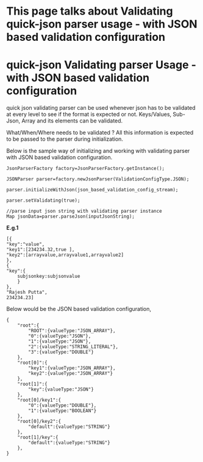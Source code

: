 # This page talks about Validating quick-json parser usage - with JSON based validation configuration

# quick-json Validating parser Usage - with JSON based validation configuration #

quick json validating parser can be used whenever json has to be validated at every level to see if the format is expected or not. Keys/Values, Sub-Json, Array and its elements can be validated.

What/When/Where needs to be validated ? All this information is expected to be passed to the parser during initialization.

Below is the sample way of initializing and working with validating parser with JSON based validation configuration.

```
JsonParserFactory factory=JsonParserFactory.getInstance();

JSONParser parser=factory.newJsonParser(ValidationConfigType.JSON);
			
parser.initializeWithJson(json_based_validation_config_stream);
			
parser.setValidating(true);

//parse input json string with validating parser instance
Map jsonData=parser.parseJson(inputJsonString);

```

**E.g.1**

```
[{
"key":"value",
"key1":[234234.32,true ],
"key2":[arrayvalue,arrayvalue1,arrayvalue2]
},
{
"key":{
	subjsonkey:subjsonvalue
	}
},
"Rajesh Putta",
234234.23]
```

Below would be the JSON based validation configuration,

```
{
	"root":{
		"ROOT":{valueType:"JSON_ARRAY"},
		"0":{valueType:"JSON"},
		"1":{valueType:"JSON"},
		"2":{valueType:"STRING_LITERAL"},
		"3":{valueType:"DOUBLE"}
	},
	"root[0]":{
		"key1":{valueType:"JSON_ARRAY"},
		"key2":{valueType:"JSON_ARRAY"}
	},
	"root[1]":{
		"key":{valueType:"JSON"}
	},
	"root[0]/key1":{
		"0":{valueType:"DOUBLE"},
		"1":{valueType:"BOOLEAN"}
	},
	"root[0]/key2":{
		"default":{valueType:"STRING"}
	},
	"root[1]/key":{
		"default":{valueType:"STRING"}
	},
}
```